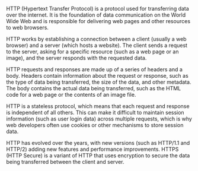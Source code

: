 HTTP (Hypertext Transfer Protocol) is a protocol used for transferring data over the internet. It is the foundation of data communication on the World Wide Web and is responsible for delivering web pages and other resources to web browsers.

HTTP works by establishing a connection between a client (usually a web browser) and a server (which hosts a website). The client sends a request to the server, asking for a specific resource (such as a web page or an image), and the server responds with the requested data.

HTTP requests and responses are made up of a series of headers and a body. Headers contain information about the request or response, such as the type of data being transferred, the size of the data, and other metadata. The body contains the actual data being transferred, such as the HTML code for a web page or the contents of an image file.

HTTP is a stateless protocol, which means that each request and response is independent of all others. This can make it difficult to maintain session information (such as user login data) across multiple requests, which is why web developers often use cookies or other mechanisms to store session data.

HTTP has evolved over the years, with new versions (such as HTTP/1.1 and HTTP/2) adding new features and performance improvements. HTTPS (HTTP Secure) is a variant of HTTP that uses encryption to secure the data being transferred between the client and server.